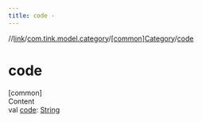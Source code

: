 ```yaml
---
title: code -
---
```

//[link](../../index.md)/[com.tink.model.category](../index.md)/[[common]Category](index.md)/[code](code.md)



# code  
[common]  
Content  
val [code](code.md): [String](https://kotlinlang.org/api/latest/jvm/stdlib/kotlin/-string/index.html)  



